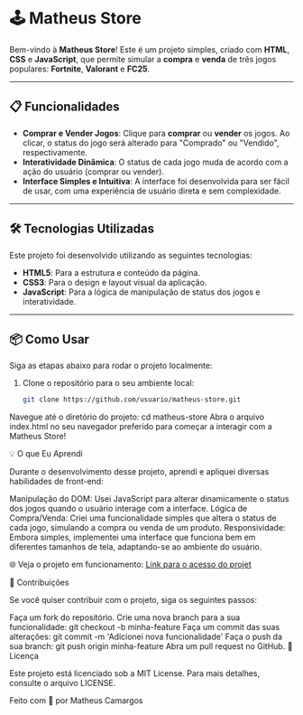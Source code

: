 # 🕹️ Matheus Store

Bem-vindo à **Matheus Store**! Este é um projeto simples, criado com **HTML**, **CSS** e **JavaScript**, que permite simular a **compra** e **venda** de três jogos populares: **Fortnite**, **Valorant** e **FC25**.

---

## 📋 Funcionalidades

- **Comprar e Vender Jogos**: Clique para **comprar** ou **vender** os jogos. Ao clicar, o status do jogo será alterado para "Comprado" ou "Vendido", respectivamente.
- **Interatividade Dinâmica**: O status de cada jogo muda de acordo com a ação do usuário (comprar ou vender).
- **Interface Simples e Intuitiva**: A interface foi desenvolvida para ser fácil de usar, com uma experiência de usuário direta e sem complexidade.

---

## 🛠️ Tecnologias Utilizadas

Este projeto foi desenvolvido utilizando as seguintes tecnologias:

- **HTML5**: Para a estrutura e conteúdo da página.
- **CSS3**: Para o design e layout visual da aplicação.
- **JavaScript**: Para a lógica de manipulação de status dos jogos e interatividade.

---

## 📦 Como Usar

Siga as etapas abaixo para rodar o projeto localmente:

1. Clone o repositório para o seu ambiente local:
   ```bash
   git clone https://github.com/usuario/matheus-store.git

Navegue até o diretório do projeto:
cd matheus-store
Abra o arquivo index.html no seu navegador preferido para começar a interagir com a Matheus Store!

💡 O que Eu Aprendi

Durante o desenvolvimento desse projeto, aprendi e apliquei diversas habilidades de front-end:

Manipulação do DOM: Usei JavaScript para alterar dinamicamente o status dos jogos quando o usuário interage com a interface.
Lógica de Compra/Venda: Criei uma funcionalidade simples que altera o status de cada jogo, simulando a compra ou venda de um produto.
Responsividade: Embora simples, implementei uma interface que funciona bem em diferentes tamanhos de tela, adaptando-se ao ambiente do usuário.



🌐 Veja o projeto em funcionamento: [Link para o acesso do projet](https://vercel.com/mcamargos-projects-a79897c9/matheus-store)

🤝 Contribuições

Se você quiser contribuir com o projeto, siga os seguintes passos:

Faça um fork do repositório.
Crie uma nova branch para a sua funcionalidade:
git checkout -b minha-feature
Faça um commit das suas alterações:
git commit -m 'Adicionei nova funcionalidade'
Faça o push da sua branch:
git push origin minha-feature
Abra um pull request no GitHub.
📝 Licença

Este projeto está licenciado sob a MIT License. Para mais detalhes, consulte o arquivo LICENSE.

Feito com 💙 por Matheus Camargos








